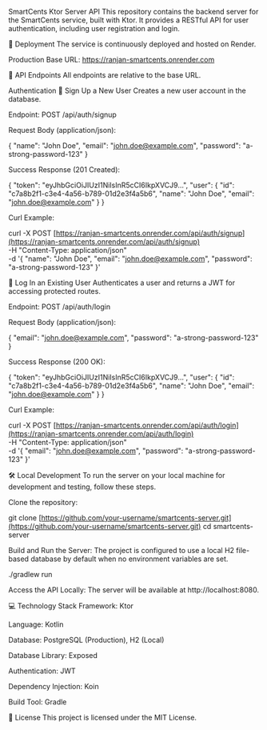 SmartCents Ktor Server API
This repository contains the backend server for the SmartCents service, built with Ktor. It provides a RESTful API for user authentication, including user registration and login.

🚀 Deployment
The service is continuously deployed and hosted on Render.

Production Base URL: https://ranjan-smartcents.onrender.com

📌 API Endpoints
All endpoints are relative to the base URL.

Authentication
🔹 Sign Up a New User
Creates a new user account in the database.

Endpoint: POST /api/auth/signup

Request Body (application/json):

{
  "name": "John Doe",
  "email": "john.doe@example.com",
  "password": "a-strong-password-123"
}

Success Response (201 Created):

{
    "token": "eyJhbGciOiJIUzI1NiIsInR5cCI6IkpXVCJ9...",
    "user": {
        "id": "c7a8b2f1-c3e4-4a56-b789-01d2e3f4a5b6",
        "name": "John Doe",
        "email": "john.doe@example.com"
    }
}

Curl Example:

curl -X POST [https://ranjan-smartcents.onrender.com/api/auth/signup](https://ranjan-smartcents.onrender.com/api/auth/signup) \
-H "Content-Type: application/json" \
-d '{
  "name": "John Doe",
  "email": "john.doe@example.com",
  "password": "a-strong-password-123"
}'

🔹 Log In an Existing User
Authenticates a user and returns a JWT for accessing protected routes.

Endpoint: POST /api/auth/login

Request Body (application/json):

{
  "email": "john.doe@example.com",
  "password": "a-strong-password-123"
}

Success Response (200 OK):

{
    "token": "eyJhbGciOiJIUzI1NiIsInR5cCI6IkpXVCJ9...",
    "user": {
        "id": "c7a8b2f1-c3e4-4a56-b789-01d2e3f4a5b6",
        "name": "John Doe",
        "email": "john.doe@example.com"
    }
}

Curl Example:

curl -X POST [https://ranjan-smartcents.onrender.com/api/auth/login](https://ranjan-smartcents.onrender.com/api/auth/login) \
-H "Content-Type: application/json" \
-d '{
  "email": "john.doe@example.com",
  "password": "a-strong-password-123"
}'

🛠️ Local Development
To run the server on your local machine for development and testing, follow these steps.

Clone the repository:

git clone [https://github.com/your-username/smartcents-server.git](https://github.com/your-username/smartcents-server.git)
cd smartcents-server

Build and Run the Server:
The project is configured to use a local H2 file-based database by default when no environment variables are set.

./gradlew run

Access the API Locally:
The server will be available at http://localhost:8080.

💻 Technology Stack
Framework: Ktor

Language: Kotlin

Database: PostgreSQL (Production), H2 (Local)

Database Library: Exposed

Authentication: JWT

Dependency Injection: Koin

Build Tool: Gradle

📄 License
This project is licensed under the MIT License.
